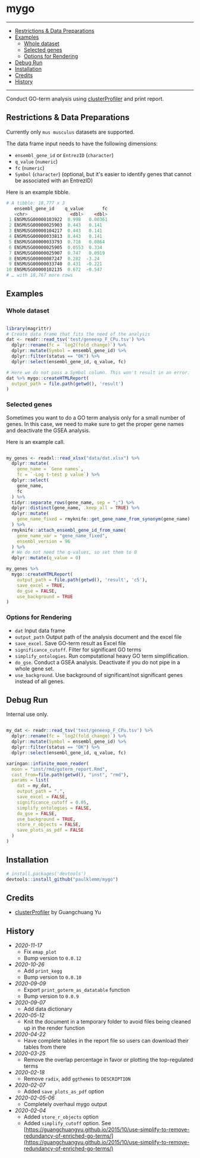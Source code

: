 # mygo

---

<!-- TOC depthFrom:2 -->

- [Restrictions & Data Preparations](#restrictions--data-preparations)
- [Examples](#examples)
  - [Whole dataset](#whole-dataset)
  - [Selected genes](#selected-genes)
  - [Options for Rendering](#options-for-rendering)
- [Debug Run](#debug-run)
- [Installation](#installation)
- [Credits](#credits)
- [History](#history)

<!-- /TOC -->

---

Conduct GO-term analysis using [clusterProfiler](https://guangchuangyu.github.io/software/clusterProfiler/) and print report.

## Restrictions & Data Preparations

Currently only `mus musculus` datasets are supported.

The data frame input needs to have the following dimensions:

- `ensembl_gene_id` or `EntrezID` (`character`)
- `q_value` (`numeric`)
- `fc` (`numeric`)
- `Symbol` (`character`) (optional, but it's easier to identify genes that cannot be associated with an EntrezID)

Here is an example tibble.

```R
# A tibble: 18,777 x 3
   ensembl_gene_id    q_value       fc
   <chr>                <dbl>    <dbl>
 1 ENSMUSG00000103922  0.998   0.00361
 2 ENSMUSG00000025903  0.443   0.141  
 3 ENSMUSG00000104217  0.443   0.141  
 4 ENSMUSG00000033813  0.443   0.141  
 5 ENSMUSG00000033793  0.718   0.0864 
 6 ENSMUSG00000025905  0.0553  0.334  
 7 ENSMUSG00000025907  0.747   0.0919 
 8 ENSMUSG00000087247  0.282  -3.24   
 9 ENSMUSG00000033740  0.431  -0.221  
10 ENSMUSG00000102135  0.672  -0.547  
# … with 18,767 more rows
```

## Examples

### Whole dataset

```R

library(magrittr)
# Create data frame that fits the need of the analysis
dat <- readr::read_tsv('test/geneexp_F_CPu.tsv') %>%
  dplyr::rename(fc = `log2(fold_change)`) %>%
  dplyr::mutate(Symbol = ensembl_gene_id) %>%
  dplyr::filter(status == "OK") %>%
  dplyr::select(ensembl_gene_id, q_value, fc)

# Here we do not pass a Symbol column. This won't result in an error.
dat %>% mygo::createHTMLReport(
  output_path = file.path(getwd(), 'result')
)

```

### Selected genes

Sometimes you want to do a GO term analysis only for a small number of genes. In this case, we need to make sure to get the proper gene names and deactivate the GSEA analysis.

Here is an example call.

```R

my_genes <- readxl::read_xlsx("data/dat.xlsx") %>%
  dplyr::mutate(
    gene_name = `Gene names`,
    fc = `-Log t-test p value`) %>%
  dplyr::select(
    gene_name,
    fc
  ) %>%
  tidyr::separate_rows(gene_name, sep = ";") %>%
  dplyr::distinct(gene_name, .keep_all = TRUE) %>%
  dplyr::mutate(
    gene_name_fixed = rmyknife::get_gene_name_from_synonym(gene_name)
  ) %>%
  rmyknife::attach_ensembl_gene_id_from_name(
    gene_name_var = "gene_name_fixed",
    ensembl_version = 96
  ) %>%
  # We do not need the q-values, so set them to 0
  dplyr::mutate(q_value = 0)

my_genes %>%
  mygo::createHTMLReport(
    output_path = file.path(getwd(), 'result', 'c5'),
    save_excel = TRUE,
    do_gse = FALSE,
    use_background = TRUE
)

```

### Options for Rendering

- `dat` Input data frame
- `output_path` Output path of the analysis document and the excel file
- `save_excel`. Save GO-term result as Excel file
- `significance_cutoff`. Filter for significant GO terms
- `simplify_ontologies`. Run computational heavy GO term simplification.
- `do_gse`. Conduct a GSEA analysis. Deactivate if you do not pipe in a whole gene set.
- `use_background`. Use background of significant/not significant genes instead of all genes.

## Debug Run

Internal use only.

```r

my_dat <- readr::read_tsv('test/geneexp_F_CPu.tsv') %>%
  dplyr::rename(fc = `log2(fold_change)`) %>%
  dplyr::mutate(Symbol = ensembl_gene_id) %>%
  dplyr::filter(status == "OK") %>%
  dplyr::select(ensembl_gene_id, q_value, fc)

xaringan::infinite_moon_reader(
  moon = "inst/rmd/goterm_report.Rmd",
  cast_from=file.path(getwd(), "inst", "rmd"),
  params = list(
    dat = my_dat,
    output_path = ".",
    save_excel = FALSE,
    significance_cutoff = 0.05,
    simplify_ontologies = FALSE,
    do_gse = FALSE,
    use_background = TRUE,
    store_r_objects = FALSE,
    save_plots_as_pdf = FALSE
  )
)

```


## Installation

```r
# install.packages('devtools')
devtools::install_github("paulklemm/mygo")
```

## Credits

- [clusterProfiler](https://guangchuangyu.github.io/software/clusterProfiler/) by Guangchuang Yu

## History

- *2020-11-17*
  - Fix `emap_plot`
  - Bump version to `0.0.12`
- *2020-10-26*
  - Add `print_kegg`
  - Bump version to `0.0.10`
- *2020-09-09*
  - Export `print_goterm_as_datatable` function
  - Bump version to `0.0.9`
- *2020-09-07*
  - Add data dictionary
- *2020-05-12*
  - Knit the document in a temporary folder to avoid files being cleaned up in the render function
- *2020-04-22*
  - Have complete tables in the report file so users can download their tables from there
- *2020-03-25*
  - Remove the overlap percentage in favor or plotting the top-regulated terms
- *2020-02-18*
  - Remove `radix`, add `ggthemes` to `DESCRIPTION`
- *2020-02-07*
  - Added `save_plots_as_pdf` option
- *2020-02-05-06*
  - Completely overhaul mygo output
- *2020-02-04*
  - Added `store_r_objects` option
  - Added `simplify_cutoff` option. See [https://guangchuangyu.github.io/2015/10/use-simplify-to-remove-redundancy-of-enriched-go-terms/](https://guangchuangyu.github.io/2015/10/use-simplify-to-remove-redundancy-of-enriched-go-terms/)
